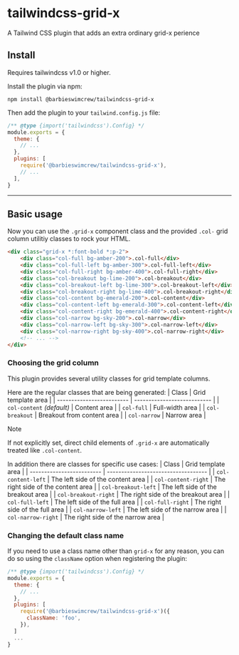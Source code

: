 # tailwindcss-grid-x
A Tailwind CSS plugin that adds an extra ordinary grid-x perience

## Install

Requires tailwindcss v1.0 or higher.

Install the plugin via npm:
```shell
npm install @barbieswimcrew/tailwindcss-grid-x
```

Then add the plugin to your `tailwind.config.js` file:

```js
/** @type {import('tailwindcss').Config} */
module.exports = {
  theme: {
    // ...
  },
  plugins: [
    require('@barbieswimcrew/tailwindcss-grid-x'),
    // ...
  ],
}
```
---

## Basic usage

Now you can use the `.grid-x` component class and the provided `.col-` grid column utilitiy classes to rock your HTML.

```html
<div class="grid-x *:font-bold *:p-2">
    <div class="col-full bg-amber-200">.col-full</div>
    <div class="col-full-left bg-amber-300">.col-full-left</div>
    <div class="col-full-right bg-amber-400">.col-full-right</div>
    <div class="col-breakout bg-lime-200">.col-breakout</div>
    <div class="col-breakout-left bg-lime-300">.col-breakout-left</div>
    <div class="col-breakout-right bg-lime-400">.col-breakout-right</div>
    <div class="col-content bg-emerald-200">.col-content</div>
    <div class="col-content-left bg-emerald-300">.col-content-left</div>
    <div class="col-content-right bg-emerald-400">.col-content-right</div>
    <div class="col-narrow bg-sky-200">.col-narrow</div>
    <div class="col-narrow-left bg-sky-300">.col-narrow-left</div>
    <div class="col-narrow-right bg-sky-400">.col-narrow-right</div>
    <!-- ... -->
</div>
```

### Choosing the grid column
This plugin provides several utility classes for grid template columns.

Here are the regular classes that are being generated:
| Class                     | Grid template area          |
| ------------------------- | --------------------------- |
| `col-content` _(default)_ | Content area                |
| `col-full`                | Full-width area             |
| `col-breakout`            | Breakout from content area  |
| `col-narrow`              | Narrow area                 |

> [!NOTE]
> If not explicitly set, direct child elements of `.grid-x` are automatically treated like `.col-content`.

In addition there are classes for specific use cases:
| Class                     | Grid template area    |
| ------------------------- | ----------------------------------- |
| `col-content-left`        | The left side of the content area   |
| `col-content-right`       | The right side of the content area  |
| `col-breakout-left`       | The left side of the breakout area  |
| `col-breakout-right`      | The right side of the breakout area |
| `col-full-left`           | The left side of the full area      |
| `col-full-right`          | The right side of the full area     |
| `col-narrow-left`         | The left side of the narrow area    |
| `col-narrow-right`        | The right side of the narrow area   |

### Changing the default class name

If you need to use a class name other than `grid-x` for any reason, you can do so using the `className` option when registering the plugin:

```js {{ filename: 'tailwind.config.js' }}
/** @type {import('tailwindcss').Config} */
module.exports = {
  theme: {
    // ...
  },
  plugins: [
    require('@barbieswimcrew/tailwindcss-grid-x')({
      className: 'foo',
    }),
  ]
  ...
}
```
